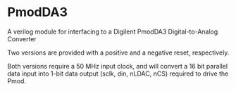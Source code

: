 # PmodDA3
A verilog module for interfacing to a Digilent PmodDA3 Digital-to-Analog Converter

Two versions are provided with a positive and a negative reset, respectively.

Both versions require a 50 MHz input clock, and will convert a 16 bit parallel data input into 1-bit data output (sclk, din, nLDAC, nCS) required to drive the Pmod.
